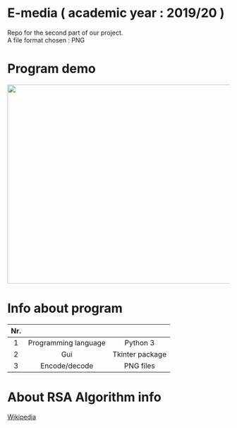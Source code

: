 # E-media ( academic year : 2019/20 ) 
  
Repo for the second part of our  project.     
A file format chosen : PNG  

# Program demo 


<p align="center">
  <img width="800" height="450" src="https://raw.githubusercontent.com/przemo166/RSA-Algorithm/master/github_images/final.gif">
</p>


# Info about program

|  Nr.   |   | |
| :------------: | :------------: | :------------: |
| 1 | Programming language  | Python 3|
| 2 | Gui  | Tkinter package|
| 3 | Encode/decode  | PNG files|


# About RSA Algorithm info

[Wikipedia](https://en.wikipedia.org/wiki/Cryptosystem) 

